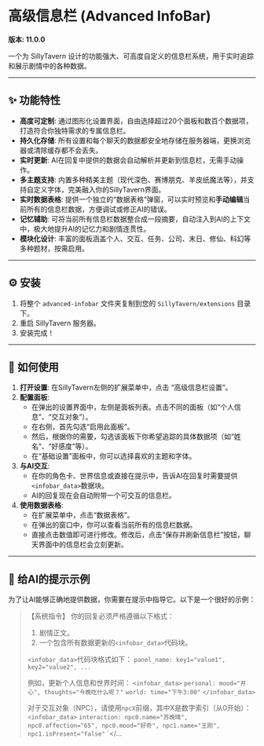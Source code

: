 # 高级信息栏 (Advanced InfoBar)

**版本: 11.0.0**

一个为 SillyTavern 设计的功能强大、可高度自定义的信息栏系统，用于实时追踪和展示剧情中的各种数据。

---

## ✨ 功能特性

- **高度可定制**: 通过图形化设置界面，自由选择超过20个面板和数百个数据项，打造符合你独特需求的专属信息栏。
- **持久化存储**: 所有设置和每个聊天的数据都安全地存储在服务器端，更换浏览器或清除缓存都不会丢失。
- **实时更新**: AI在回复中提供的数据会自动解析并更新到信息栏，无需手动操作。
- **多主题支持**: 内置多种精美主题（现代深色、赛博朋克、羊皮纸魔法等），并支持自定义字体，完美融入你的SillyTavern界面。
- **实时数据表格**: 提供一个独立的“数据表格”弹窗，可以实时预览和**手动编辑**当前所有的信息栏数据，方便调试或修正AI的错误。
- **记忆辅助**: 可将当前所有信息栏数据整合成一段摘要，自动注入到AI的上下文中，极大地提升AI的记忆力和剧情连贯性。
- **模块化设计**: 丰富的面板涵盖个人、交互、任务、公司、末日、修仙、科幻等多种题材，按需启用。

---

## ⚙️ 安装

1.  将整个 `advanced-infobar` 文件夹复制到您的 `SillyTavern/extensions` 目录下。
2.  重启 SillyTavern 服务器。
3.  安装完成！

---

## 🚀 如何使用

1.  **打开设置**: 在SillyTavern左侧的扩展菜单中，点击 “高级信息栏设置”。
2.  **配置面板**:
    - 在弹出的设置界面中，左侧是面板列表。点击不同的面板（如“个人信息”、“交互对象”）。
    - 在右侧，首先勾选“启用此面板”。
    - 然后，根据你的需要，勾选该面板下你希望追踪的具体数据项（如“姓名”、“好感度”等）。
    - 在“基础设置”面板中，你可以选择喜欢的主题和字体。
3.  **与AI交互**:
    - 在你的角色卡、世界信息或直接在提示中，告诉AI在回复时需要提供`<infobar_data>`数据块。
    - AI的回复现在会自动附带一个可交互的信息栏。
4.  **使用数据表格**:
    - 在扩展菜单中，点击“数据表格”。
    - 在弹出的窗口中，你可以查看当前所有的信息栏数据。
    - 直接点击数值即可进行修改。修改后，点击“保存并刷新信息栏”按钮，聊天界面中的信息栏会立刻更新。

---

## 🤖 给AI的提示示例

为了让AI能够正确地提供数据，你需要在提示中指导它。以下是一个很好的示例：

> 【系统指令】
> 你的回复必须严格遵循以下格式：
> 1.  剧情正文。
> 2.  一个包含所有数据更新的`<infobar_data>`代码块。
>
> `<infobar_data>`代码块格式如下：
> `panel_name: key1="value1", key2="value2", ...`
>
> 例如，更新个人信息和世界时间：
> `<infobar_data>`
> `personal: mood="开心", thoughts="今晚吃什么呢？"`
> `world: time="下午3:00"`
> `</infobar_data>`
>
> 对于交互对象（NPC），请使用`npcX`前缀，其中X是数字索引（从0开始）：
> `<infobar_data>`
> `interaction: npc0.name="苏晚晴", npc0.affection="65", npc0.mood="好奇", npc1.name="王刚", npc1.isPresent="false"`
> `</...
